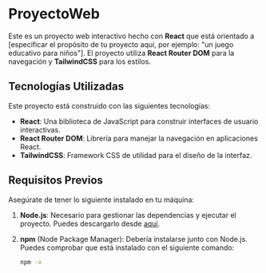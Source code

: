 # ProyectoWeb

Este es un proyecto web interactivo hecho con **React** que está orientado a [especificar el propósito de tu proyecto aquí, por ejemplo: "un juego educativo para niños"]. El proyecto utiliza **React Router DOM** para la navegación y **TailwindCSS** para los estilos.

## Tecnologías Utilizadas

Este proyecto está construido con las siguientes tecnologías:

- **React**: Una biblioteca de JavaScript para construir interfaces de usuario interactivas.
- **React Router DOM**: Librería para manejar la navegación en aplicaciones React.
- **TailwindCSS**: Framework CSS de utilidad para el diseño de la interfaz.

## Requisitos Previos

Asegúrate de tener lo siguiente instalado en tu máquina:

1. **Node.js**: Necesario para gestionar las dependencias y ejecutar el proyecto. Puedes descargarlo desde [aquí](https://nodejs.org/).
   
2. **npm** (Node Package Manager): Debería instalarse junto con Node.js. Puedes comprobar que está instalado con el siguiente comando:
   ```bash
   npm -v
